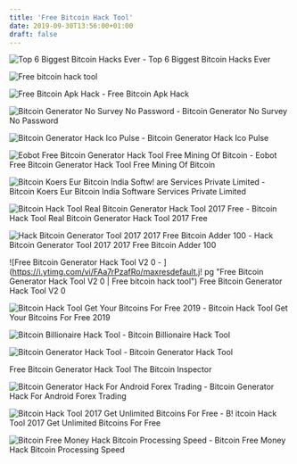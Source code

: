 ```yaml
---
title: 'Free Bitcoin Hack Tool'
date: 2019-09-30T13:56:00+01:00
draft: false
---
```


![Top 6 Biggest Bitcoin Hacks Ever - ](https://coinsutra.com/wp-content/uploads/2016/12/Coinbase-promo-230x138.jpg "Top 6 Biggest Bitcoin Hacks Ever | Free bitcoin hack tool") Top 6 Biggest Bitcoin Hacks Ever

![Free bitcoin hack tool](https://coinsutra.com/wp-content/uploads/2016/12/Coinbase-promo-230x138.jpg "Free bitcoin hack tool") 

![Free Bitcoin Apk Hack - ](https://i.pinimg.com/originals/b7/05/60/b705602f2b04572137a6a766d2011e0e.png "Free Bitcoin Apk Hack | Free bitcoin hack tool") Free Bitcoin Apk Hack

![Bitcoin Generator No Survey No Password - ](http://www.bitcoininspector.com/wp-content/uploads/mvbthumbs/img_2948_bitcoin-generator-no-survey-no-password.jpg "Bitcoin Generator No Survey No P!   assword | Free bitcoin hack tool") Bitcoin Generator No Survey No Password

![Bitcoin Generator Hack Ico Pulse - ](https://icopulse.com/blog/wp-content/uploads/2018/03/Bitcoin-generator-hack-to-get-free-coins.jpg "Bitcoin Generator Hack Ico Pulse | Free bitcoin hack tool") Bitcoin Generator Hack Ico Pulse

![Eobot Free Bitcoin Generator Hack Tool Free Mining Of Bitcoin - ](https://scontent-atl3-1.cdninstagram.com/vp/6aed0e18925c847d495f81ec3c54809b/5C689B50/t51.2885-15/e35/43914920_1122726907891971_3613024454845315504_n.jpg "Eobot Free Bitcoin Generator Hack Tool Free Mining Of Bitcoin | Free bitcoin hack tool") Eobot Free Bitcoin Generator Hack Tool Free Mining Of Bitcoin

![Bitcoin Koers Eur Bitcoin India Softw!   are Services Private Limited - ](https://i.ytimg.com/vi/N6RSEo3OUwY/maxresdefault.jpg "Bitcoin Koers Eur Bitc!   oin India Software Services Private Limited | Free bitcoin hack tool") Bitcoin Koers Eur Bitcoin India Software Services Private Limited

![Bitcoin Hack Tool Real Bitcoin Generator Hack Tool 2017 Free - ](https://i2.wp.com/www.hacker9.com/wp-content/uploads/2014/10/Activation-key-for-Bitcoin-Generator.png "Bitcoin Hack Tool Real Bitcoin Generator Hack Tool 2017 Free | Free bitcoin hack tool") Bitcoin Hack Tool Real Bitcoin Generator Hack Tool 2017 Free

![Hack Bitcoin Generator Tool 2017 2017 Free Bitcoin Adder 100 - ](https://i.pinimg.com/originals/7f/26/8f/7f268f2e68fa27a15246a7df6354534c.jpg "Hack Bitcoin Generator Tool 2017 2017 Free Bitcoin Adder 100 | Free bitcoin hack tool") Hack Bitcoin Generator Tool 2017 2017 Free Bitcoin Adder 100

![Free Bitcoin Generator Hack Tool V2 0 - ](https://i.ytimg.com/vi/FAa7rPzafRo/maxresdefault.j!   pg "Free Bitcoin Generator Hack Tool V2 0 | Free bitcoin hack tool") Free Bitcoin Generator Hack Tool V2 0

![Bitcoin Hack Tool Get Your Bitcoins For Free 2019 - ](https://i.ytimg.com/vi/WkeUwRL2aqo/maxresdefault.jpg "Bitcoin Hack Tool Get Your Bitcoins For Free 2019 | Free bitcoin hack tool") Bitcoin Hack Tool Get Your Bitcoins For Free 2019

![Bitcoin Billionaire Hack Tool - ](https://www.hackresults.com/wp-content/uploads/2015/02/bitcoin-billionaire-hack-257x300.jpg "Bitcoin Billionaire Hack Tool | Free bitcoin hack tool") Bitcoin Billionaire Hack Tool

![Bitcoin Generator Hack Tool - ](https://i.ytimg.com/vi/d186d3k6aDY/mqdefault.jpg "Bitcoin Generator Hack Tool | Free bitcoin h!   ack tool") Bitcoin Generator Hack Tool

Free Bitcoin Generator Hack Tool The Bitcoin Inspector

![Bitcoin Generator Hack For Android Forex Trading - ](https://1.bp.blogspot.com/-znRDBkgHPGU/Vr22Bfok18I/AAAAAAAAACc/VGOiC7mHzGo/w1200-h630-p-k-nu/1280x720-3Up.jpg "Bitcoin Generator Hack For Android Forex Trading | Free bitcoin hack tool") Bitcoin Generator Hack For Android Forex Trading

![Bitcoin Hack Tool 2017 Get Unlimited Bitcoins For Free - ](https://i.ytimg.com/vi/fWk9iViMrK8/maxresdefault.jpg "Bitcoin Hack Tool 2017 Get Unlimited Bitcoins For Free | Free bitcoin hack tool") B! itcoin Hack Tool 2017 Get Unlimited Bitcoins For Free

![Bitcoin Free Money Hack Bitcoin Processing Speed - ](http://www.bitcoininspector.com/wp-content/uploads/mvbthumbs/img_29135_bitcoin-hack-2017-news-bitcoin-generator.jpg "Bitcoin Free Money Hack Bitcoin Processing Speed | Free bitcoin hack tool") Bitcoin Free Money Hack Bitcoin Processing Speed